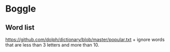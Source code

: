 # Boggle

## Word list

https://github.com/dolph/dictionary/blob/master/popular.txt + 
ignore words that are less than 3 letters and more than 10.


